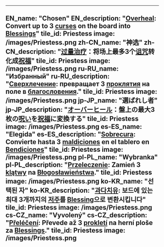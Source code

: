 ---

EN_name: "Chosen"
EN_description: "<u>Overheal</u>: Convert up to 3 <u>curses</u> on the board into <u>Blessings</u>"
tile_id: Priestess
image: /images/Priestess.png
zh-CN_name: "神选"
zh-CN_description: "<u>过量治疗</u>：将场上最多3个<u>诅咒</u>转化成<u>祝福</u>"
tile_id: Priestess
image: /images/Priestess.png
ru-RU_name: "Избранный"
ru-RU_description: "<u>Сверхлечение</u>: превращает 3 <u>проклятия</u> на поле в <u>благословения</u>."
tile_id: Priestess
image: /images/Priestess.png
jp-JP_name: "選ばれし者"
jp-JP_description: "<u>オーバーヒール</u>：盤上の最大3枚の<u>呪い</u>を<u>祝福</u>に変換する"
tile_id: Priestess
image: /images/Priestess.png
es-ES_name: "Elegida"
es-ES_description: "<u>Sobrecura</u>: Convierte hasta 3 <u>maldiciones</u> en el tablero en <u>Bendiciones</u>"
tile_id: Priestess
image: /images/Priestess.png
pl-PL_name: "Wybranka"
pl-PL_description: "<u>Przeleczenie</u>: Zamień 3 <u>klątwy</u> na <u>Błogosławieństwa</u>."
tile_id: Priestess
image: /images/Priestess.png
ko-KR_name: "선택된 자"
ko-KR_description: "<u>과다치유</u>: 보드에 있는 최대 3개까지의 <u>저주</u>를 <u>Blessing</u>으로 변환시킵니다"
tile_id: Priestess
image: /images/Priestess.png
cs-CZ_name: "Vyvolený"
cs-CZ_description: "<u>Přeléčení</u>: Převede až 3 <u>prokletí</u> na herní ploše za <u>Blessings</u>."
tile_id: Priestess
image: /images/Priestess.png
---